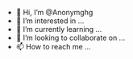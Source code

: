 - 👋 Hi, I’m @Anonymghg
- 👀 I’m interested in ...
- 🌱 I’m currently learning ...
- 💞️ I’m looking to collaborate on ...
- 📫 How to reach me ...

<!---
Anonymghg/Anonymghg is a ✨ special ✨ repository because its `README.md` (this file) appears on your GitHub profile.
You can click the Preview link to take a look at your changes.
--->
